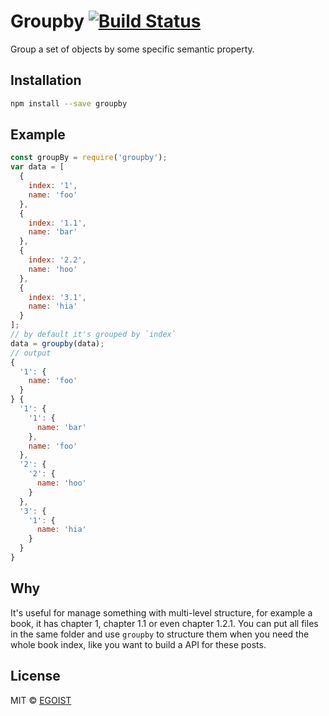 # Groupby [![Build Status](https://img.shields.io/circleci/project/egoist/groupby/master.svg)](https://circleci.com/gh/egoist/groupby/tree/master)

Group a set of objects by some specific semantic property.

## Installation

```bash
npm install --save groupby
```

## Example

```javascript
const groupBy = require('groupby');
var data = [
  {
    index: '1',
    name: 'foo'
  },
  {
    index: '1.1',
    name: 'bar'
  },
  {
    index: '2.2',
    name: 'hoo'
  },
  {
    index: '3.1',
    name: 'hia'
  }
];
// by default it's grouped by `index`
data = groupby(data);
// output
{
  '1': {
    name: 'foo'
  }
} {
  '1': {
    '1': {
      name: 'bar'
    },
    name: 'foo'
  },
  '2': {
    '2': {
      name: 'hoo'
    }
  },
  '3': {
    '1': {
      name: 'hia'
    }
  }
}
```

## Why

It's useful for manage something with multi-level structure, for example a book, it has chapter 1, chapter 1.1 or even chapter 1.2.1. You can put all files in the same folder and use `groupby` to structure them when you need the whole book index, like you want to build a API for these posts.

## License

MIT &copy; [EGOIST](https://github.com/egoist)